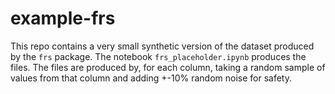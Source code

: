 # example-frs

This repo contains a very small synthetic version of the dataset produced by the ```frs``` package. The notebook ```frs_placeholder.ipynb``` produces the files. The files are produced by, for each column, taking a random sample of values from that column and adding +-10% random noise for safety.